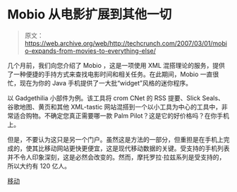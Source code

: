 # Mobio 从电影扩展到其他一切

> 原文：<https://web.archive.org/web/http://techcrunch.com/2007/03/01/mobio-expands-from-movies-to-everything-else/>

几个月前，我们向您介绍了 Mobio ，这是一项使用 XML 混搭理论的服务，提供了一种便捷的手持方式来查找电影时间和相关任务。在此期间，Mobio 一直很忙，现在为你的 Java 手机提供了一大批“widget”风格的迷你程序。

以 Gadgethilia 小部件为例。该工具将 crom CNet 的 RSS 提要、Slick Seals、谷歌地图、黄页和其他 XML-tastic 网站混搭到一个以小工具为中心的工具中，非常适合购物。不确定您真正需要哪一款 Palm Pilot？这是它的好价格吗？在你手机上。

但是，不要认为这只是另一个门户。虽然这是方法的一部分，但重担是在手机上完成的，使其比移动网站更快更便宜，这是现代移动数据的关键。受支持的手机列表并不令人印象深刻，这是必然会改变的。然而，摩托罗拉·拉兹系列是受支持的，所以大约有 120 亿人。

[移动](https://web.archive.org/web/20160407214242/http://www.getmobio.com/)